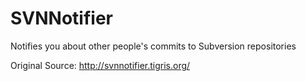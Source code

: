 # SVNNotifier
Notifies you about other people's commits to Subversion repositories

Original Source: http://svnnotifier.tigris.org/
